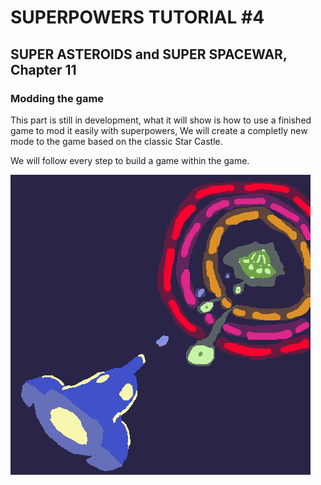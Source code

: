 # SUPERPOWERS TUTORIAL #4
## SUPER ASTEROIDS and SUPER SPACEWAR, Chapter 11

### **Modding the game**

This part is still in development, what it will show is how to use a finished game to mod it easily with superpowers,
We will create a completly new mode to the game based on the classic Star Castle.

We will follow every step to build a game within the game.


![img/starcastle.png](img/starcastle.png)